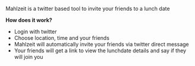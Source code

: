 Mahlzeit is a twitter based tool to invite your friends to a lunch date

**How does it work?**

* Login with twitter
* Choose location, time and your friends
* Mahlzeit will automatically invite your friends via twitter direct message
* Your friends will get a link to view the lunchdate details and say if they will join you
